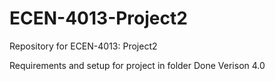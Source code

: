 # ECEN-4013-Project2
Repository for ECEN-4013: Project2

Requirements and setup for project in folder Done Verison 4.0 
